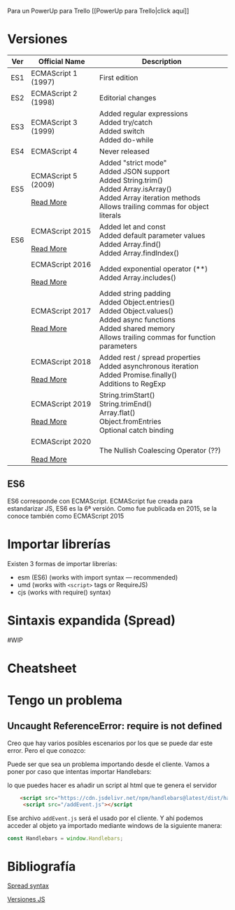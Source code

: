 Para un PowerUp para Trello [[PowerUp para Trello|click aquí]]

# Versiones

| Ver | Official Name                                                                       | Description                                                                                                                                                                         |
| --- | ----------------------------------------------------------------------------------- | ----------------------------------------------------------------------------------------------------------------------------------------------------------------------------------- |
| ES1 | ECMAScript 1 (1997)                                                                 | First edition                                                                                                                                                                       |
| ES2 | ECMAScript 2 (1998)                                                                 | Editorial changes                                                                                                                                                                   |
| ES3 | ECMAScript 3 (1999)                                                                 | Added regular expressions  <br>Added try/catch  <br>Added switch  <br>Added do-while                                                                                                |
| ES4 | ECMAScript 4                                                                        | Never released                                                                                                                                                                      |
| ES5 | ECMAScript 5 (2009)  <br>  <br>[Read More](https://www.w3schools.com/js/js_es5.asp) | Added "strict mode"  <br>Added JSON support  <br>Added String.trim()  <br>Added Array.isArray()  <br>Added Array iteration methods  <br>Allows trailing commas for object literals  |
| ES6 | ECMAScript 2015  <br>  <br>[Read More](https://www.w3schools.com/js/js_es6.asp)     | Added let and const  <br>Added default parameter values  <br>Added Array.find()  <br>Added Array.findIndex()                                                                        |
|     | ECMAScript 2016  <br>  <br>[Read More](https://www.w3schools.com/js/js_2016.asp)    | Added exponential operator (**)  <br>Added Array.includes()                                                                                                                         |
|     | ECMAScript 2017  <br>  <br>[Read More](https://www.w3schools.com/js/js_2017.asp)    | Added string padding  <br>Added Object.entries()  <br>Added Object.values()  <br>Added async functions  <br>Added shared memory  <br>Allows trailing commas for function parameters |
|     | ECMAScript 2018  <br>  <br>[Read More](https://www.w3schools.com/js/js_2018.asp)    | Added rest / spread properties  <br>Added asynchronous iteration  <br>Added Promise.finally()  <br>Additions to RegExp                                                              |
|     | ECMAScript 2019  <br>  <br>[Read More](https://www.w3schools.com/js/js_2019.asp)    | String.trimStart()  <br>String.trimEnd()  <br>Array.flat()  <br>Object.fromEntries  <br>Optional catch binding                                                                      |
|     | ECMAScript 2020  <br>  <br>[Read More](https://www.w3schools.com/js/js_2020.asp)    | The Nullish Coalescing Operator (??)                                                                                                                                                |

## ES6

ES6 corresponde con ECMAScript. ECMAScript fue creada para estandarizar JS, ES6 es la 6ª versión. Como fue publicada en 2015, se la conoce también como ECMAScript 2015
# Importar librerías

Existen 3 formas de importar librerías:

- esm (ES6) (works with import syntax — recommended)
- umd (works with `<script>` tags or RequireJS)
- cjs (works with require() syntax)

# Sintaxis expandida (Spread)

#WIP

# Cheatsheet
# Tengo un problema

## Uncaught ReferenceError: require is not defined

Creo que hay varios posibles escenarios por los que se puede dar este error.
Pero el que conozco: 

Puede ser que sea un problema importando desde el cliente. Vamos a poner por caso que intentas importar Handlebars:

lo que puedes hacer es añadir un script al html que te genera el servidor

```html
    <script src="https://cdn.jsdelivr.net/npm/handlebars@latest/dist/handlebars.min.js"></script>
     <script src="/addEvent.js"></script
```

Ese archivo `addEvent.js` será el usado por el cliente. Y ahí podemos acceder al objeto ya importado mediante windows de la siguiente manera:

```js
const Handlebars = window.Handlebars;
```


# Bibliografía

[Spread syntax](https://developer.mozilla.org/en-US/docs/Web/JavaScript/Reference/Operators/Spread_syntax)

[Versiones JS](https://www.w3schools.com/react/react_es6.asp#:~:text=ES6%20stands%20for%20ECMAScript%206,also%20known%20as%20ECMAScript%202015)